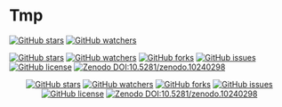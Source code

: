 # Tmp

[![GitHub stars](https://img.shields.io/github/stars/ShutaoChen97/IIDL-PepPI.svg?style=social&label=Star&maxAge=2592000)](https://GitHub.com/ShutaoChen97/IIDL-PepPI/stargazers/)
[![GitHub watchers](https://img.shields.io/github/watchers/ShutaoChen97/IIDL-PepPI.svg?style=social&label=Watch&maxAge=2592000)](https://GitHub.com/ShutaoChen97/IIDL-PepPI/watchers/)


[![GitHub stars](https://badgen.net/github/stars/ShutaoChen97/IIDL-PepPI)](https://GitHub.com/ShutaoChen97/IIDL-PepPI/stargazers/)
[![GitHub watchers](https://badgen.net/github/watchers/ShutaoChen97/IIDL-PepPI/)](https://GitHub.com/ShutaoChen97/IIDL-PepPI/watchers/)
[![GitHub forks](https://badgen.net/github/forks/ShutaoChen97/IIDL-PepPI/)](https://GitHub.com/ShutaoChen97/IIDL-PepPI/network/)
[![GitHub issues](https://badgen.net/github/issues/ShutaoChen97/IIDL-PepPI/?color=red)](https://GitHub.com/ShutaoChen97/IIDL-PepPI/issues/)
[![GitHub license](https://img.shields.io/github/license/ShutaoChen97/IIDL-PepPI.svg)](https://github.com/ShutaoChen97/IIDL-PepPI/blob/master/LICENSE)
[![Zenodo DOI:10.5281/zenodo.10240298](https://zenodo.org/badge/DOI/10.1007/978-3-319-76207-4_15.svg)](https://doi.org/10.5281/zenodo.10240298)

<div align="center">
  
  [![GitHub stars](https://badgen.net/github/stars/ShutaoChen97/IIDL-PepPI)](https://GitHub.com/ShutaoChen97/IIDL-PepPI/stargazers/)
  [![GitHub watchers](https://badgen.net/github/watchers/ShutaoChen97/IIDL-PepPI/)](https://GitHub.com/ShutaoChen97/IIDL-PepPI/watchers/)
  [![GitHub forks](https://badgen.net/github/forks/ShutaoChen97/IIDL-PepPI/)](https://GitHub.com/ShutaoChen97/IIDL-PepPI/network/)
  [![GitHub issues](https://badgen.net/github/issues/ShutaoChen97/IIDL-PepPI/?color=red)](https://GitHub.com/ShutaoChen97/IIDL-PepPI/issues/)
  [![GitHub license](https://img.shields.io/github/license/ShutaoChen97/IIDL-PepPI.svg)](https://github.com/ShutaoChen97/IIDL-PepPI/blob/master/LICENSE)
  [![Zenodo DOI:10.5281/zenodo.10240298](https://zenodo.org/badge/DOI/10.1007/978-3-319-76207-4_15.svg)](https://doi.org/10.5281/zenodo.10240298)

</div>

